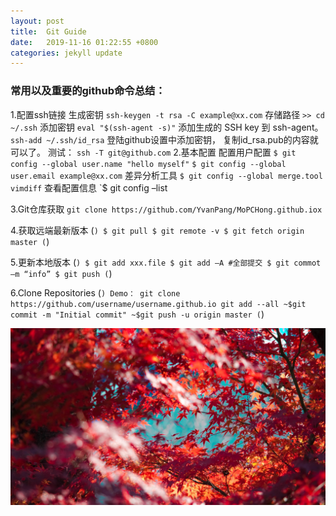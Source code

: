 ```yaml
---
layout: post
title:  Git Guide
date:   2019-11-16 01:22:55 +0800
categories: jekyll update
---
```

### 常用以及重要的github命令总结：

1.配置ssh链接
   生成密钥
   `ssh-keygen -t rsa -C example@xx.com`
   存储路径
   `>> cd ~/.ssh`
   添加密钥
   `eval "$(ssh-agent -s)"`
   添加生成的 SSH key 到 ssh-agent。
   `ssh-add ~/.ssh/id_rsa`
   登陆github设置中添加密钥， 复制id_rsa.pub的内容就可以了。
   测试：
   `ssh -T git@github.com`
2.基本配置
   配置用户配置
   `$ git config --global user.name "hello myself"`
   `$ git config --global user.email example@xx.com`
   差异分析工具
   `$ git config --global merge.tool vimdiff`
   查看配置信息
   `$ git config –list

3.Git仓库获取
   `git clone https://github.com/YvanPang/MoPCHong.github.iox`

4.获取远端最新版本
(```)
   $ git pull
   $ git remote -v
   $ git fetch origin master
(```)

5.更新本地版本
(```)
   $ git add xxx.file
   $ git add –A
   #全部提交
   $ git commot –m “info”
   $ git push
(```)

6.Clone Repositories
(```)
   Demo：
   git clone https://github.com/username/username.github.io
   git add --all
   ~$git commit -m "Initial commit"
   ~$git push -u origin master
(```)


![avatar](/assets/images/header_bg.jpg)